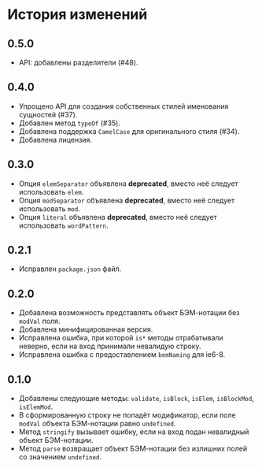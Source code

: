 История изменений
=================

0.5.0
-----

* API: добавлены разделители (#48).

0.4.0
-----

* Упрощено API для создания собственных стилей именования сущностей (#37).
* Добавлен метод `typeOf` (#35).
* Добавлена поддержка `CamelCase` для оригинального стиля (#34).
* Добавлена лицензия.

0.3.0
-----

* Опция `elemSeparator` объявлена **deprecated**, вместо неё следует использовать `elem`.
* Опция `modSeparator` объявлена **deprecated**, вместо неё следует использовать `mod`.
* Опция `literal` объявлена **deprecated**, вместо неё следует использовать `wordPattern`.

0.2.1
-----

* Исправлен `package.json` файл.

0.2.0
-----

* Добавлена возможность представлять объект БЭМ-нотации без `modVal` поля.
* Добавлена минифицированная версия.
* Исправлена ошибка, при которой `is*` методы отрабатывали неверно, если на вход принимали невалидую строку.
* Исправлена ошибка с предоставлением `bemNaming` для ie6-8.

0.1.0
-----

* Добавлены следующие методы: `validate`, `isBlock`, `isElem`, `isBlockMod`, `isElemMod`.
* В сформированную строку не попадёт модификатор, если поле `modVal` объекта БЭМ-нотации равно `undefined`.
* Метод `stringify` вызывает ошибку, если на вход подан невалидный объект БЭМ-нотации.
* Метод `parse` возвращает объект БЭМ-нотации без излишних полей со значением `undefined`.
